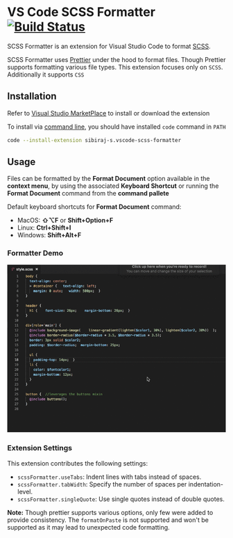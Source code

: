 # VS Code SCSS Formatter [![Build Status](https://travis-ci.com/sibiraj-s/vscode-scss-formatter.svg?branch=master)](https://travis-ci.com/sibiraj-s/vscode-scss-formatter)

SCSS Formatter is an extension for Visual Studio Code to format [SCSS](https://sass-lang.com/).

SCSS Formatter uses [Prettier](https://github.com/prettier/prettier) under the hood to format files. Though Prettier supports formatting various file types. This extension focuses only on `SCSS`. Additionally it supports `CSS`

## Installation

Refer to [Visual Studio MarketPlace](https://marketplace.visualstudio.com/items?itemName=sibiraj-s.vscode-scss-formatter) to install or download the extension

To install via [command line](https://code.visualstudio.com/docs/editor/command-line), you should have installed `code` command in `PATH`

```bash
code --install-extension sibiraj-s.vscode-scss-formatter
```

## Usage

Files can be formatted by the **Format Document** option available in the **context menu**, by using the associated **Keyboard Shortcut** or running the **Format Document** command from the **command pallete**

Default keyboard shortcuts for **Format Document** command:

* MacOS: **⇧⌥F** or **Shift+Option+F**
* Linux: **Ctrl+Shift+I**
* Windows: **Shift+Alt+F**

### Formatter Demo

![SCSS Formatter Demo](assets/scss-format.gif)

### Extension Settings

This extension contributes the following settings:

* `scssFormatter.useTabs`: Indent lines with tabs instead of spaces.
* `scssFormatter.tabWidth`: Specify the number of spaces per indentation-level.
* `scssFormatter.singleQuote`: Use single quotes instead of double quotes.

**Note:** Though prettier supports various options, only few were added to provide consistency. The `formatOnPaste` is not supported and won't be supported as it may lead to unexpected code formatting.

